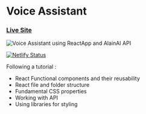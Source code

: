 # Voice Assistant
### [Live Site](https://impwng-voiceassistant-app.netlify.app/)
![Voice Assistant using ReactApp and AlainAI API](https://i.ibb.co/1v8cRVt/voiceapp.png/)

[![Netlify Status](https://api.netlify.com/api/v1/badges/89b1c2a2-6614-42dd-97d5-27cb3b5ffd08/deploy-status)](https://app.netlify.com/sites/impwng-voiceassistant-app/deploys)

Following a tutorial : 

- React Functional components and their reusability
- React file and folder structure
- Fundamental CSS properties 
- Working with API
- Using libraries for styling





